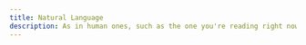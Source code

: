 ```yaml
---
title: Natural Language
description: As in human ones, such as the one you're reading right now.
---
```

